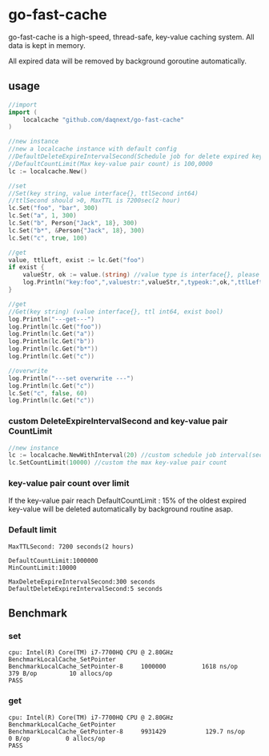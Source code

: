 # go-fast-cache

go-fast-cache is a 
high-speed,
thread-safe, 
key-value 
caching system.
All data is kept in memory.

All expired data will be removed by background goroutine automatically.


## usage
```go
//import
import (
    localcache "github.com/daqnext/go-fast-cache"
)
```
```go
//new instance
//new a localcache instance with default config
//DefaultDeleteExpireIntervalSecond(Schedule job for delete expired key interval) is 5 seconds
//DefaultCountLimit(Max key-value pair count) is 100,0000
lc := localcache.New() 

//set
//Set(key string, value interface{}, ttlSecond int64)
//ttlSecond should >0, MaxTTL is 7200sec(2 hour)
lc.Set("foo", "bar", 300)
lc.Set("a", 1, 300)
lc.Set("b", Person{"Jack", 18}, 300)
lc.Set("b*", &Person{"Jack", 18}, 300)
lc.Set("c", true, 100)

//get
value, ttlLeft, exist := lc.Get("foo")
if exist {
    valueStr, ok := value.(string) //value type is interface{}, please convert to the right type before use
    log.Println("key:foo",",valuestr:",valueStr,",typeok:",ok,",ttlLeft:",ttlLeft)
}

//get
//Get(key string) (value interface{}, ttl int64, exist bool)
log.Println("---get---")
log.Println(lc.Get("foo"))
log.Println(lc.Get("a"))
log.Println(lc.Get("b"))
log.Println(lc.Get("b*"))
log.Println(lc.Get("c"))

//overwrite
log.Println("---set overwrite ---")
log.Println(lc.Get("c"))
lc.Set("c", false, 60)
log.Println(lc.Get("c"))
```

### custom DeleteExpireIntervalSecond and key-value pair CountLimit
```go
//new instance
lc := localcache.NewWithInterval(20) //custom schedule job interval(second) for delete expired key
lc.SetCountLimit(10000) //custom the max key-value pair count
```

### key-value pair count over limit

If the key-value pair reach DefaultCountLimit : 
15% of the oldest expired key-value will be deleted  automatically by background routine asap.


### Default limit
```
MaxTTLSecond: 7200 seconds(2 hours)

DefaultCountLimit:1000000
MinCountLimit:10000

MaxDeleteExpireIntervalSecond:300 seconds
DefaultDeleteExpireIntervalSecond:5 seconds
```

## Benchmark
### set
```
cpu: Intel(R) Core(TM) i7-7700HQ CPU @ 2.80GHz
BenchmarkLocalCache_SetPointer
BenchmarkLocalCache_SetPointer-8   	 1000000	      1618 ns/op	     379 B/op	      10 allocs/op
PASS
```

### get
```
cpu: Intel(R) Core(TM) i7-7700HQ CPU @ 2.80GHz
BenchmarkLocalCache_GetPointer
BenchmarkLocalCache_GetPointer-8   	 9931429	       129.7 ns/op	       0 B/op	       0 allocs/op
PASS
```

